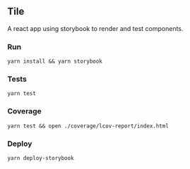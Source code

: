 ## Tile

A react app using storybook to render and test components.

### Run

```
yarn install && yarn storybook
```

### Tests

```
yarn test
```

### Coverage

```
yarn test && open ./coverage/lcov-report/index.html
```

### Deploy

```
yarn deploy-storybook
```
